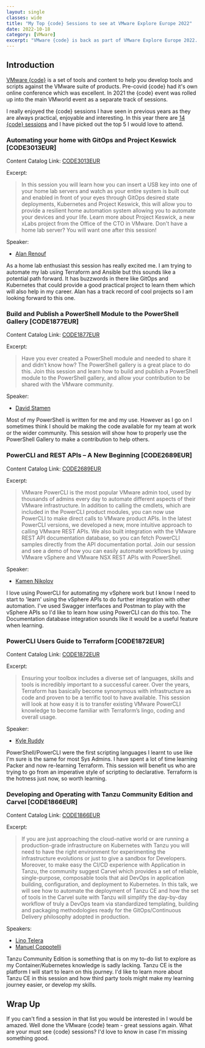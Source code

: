 ```yaml
---
layout: single
classes: wide
title: "My Top {code} Sessions to see at VMware Explore Europe 2022"
date: 2022-10-18
category: [VMware]
excerpt: "VMware {code} is back as part of VMware Explore Europe 2022. Here are my Top 5 sessions I think you should attend"
---
```

## Introduction

[VMware {code}](https://developer.vmware.com/home) is a set of tools and content to help you develop tools and scripts against the VMware suite of products. Pre-covid {code} had it's own online conference which was excellent. In 2021 the {code} event was rolled up into the main VMworld event as a separate track of sessions.

I really enjoyed the {code} sessions I have seen in previous years as they are always practical, enjoyable and interesting. In this year there are [14 {code} sessions](https://event.vmware.com/flow/vmware/explore2022eu/content/page/catalog?search=&tab.contentcatalogtabs=1627421929827001vRXW&search.sessiontype=15616668244540019F6Y) and I have picked out the top 5 I would love to attend.

### Automating your home with GitOps and Project Keswick [CODE3013EUR]

Content Catalog Link: [CODE3013EUR](https://event.vmware.com/flow/vmware/explore2022eu/content/page/catalog?tab.contentcatalogtabs=1627421929827001vRXW&search.sessiontype=15616668244540019F6Y&search=CODE3013EUR)

Excerpt:

> In this session you will learn how you can insert a USB key into one of your home lab servers and watch as your entire system is built out and enabled in front of your eyes through GitOps desired state deployments, Kubernetes and Project Keswick, this will allow you to provide a resilient home automation system allowing you to automate your devices and your life. Learn more about Project Keswick, a new xLabs project from the Office of the CTO in VMware. Don't have a home lab server? You will want one after this session!

Speaker:

- [Alan Renouf](https://twitter.com/alanrenouf)

As a home lab enthusiast this session has really excited me. I am trying to automate my lab using Terraform and Ansible but this sounds like a potential path forward. It has buzzwords in there like GitOps and Kubernetes that could provide a good practical project to learn them which will also help in my career. Alan has a track record of cool projects so I am looking forward to this one.

### Build and Publish a PowerShell Module to the PowerShell Gallery [CODE1877EUR]

Content Catalog Link: [CODE1877EUR](https://event.vmware.com/flow/vmware/explore2022eu/content/page/catalog?tab.contentcatalogtabs=1627421929827001vRXW&search=CODE1877EUR)

Excerpt:

> Have you ever created a PowerShell module and needed to share it and didn’t know how? The PowerShell gallery is a great place to do this. Join this session and learn how to build and publish a PowerShell module to the PowerShell gallery, and allow your contribution to be shared with the VMware community.

Speaker:

- [David Stamen](https://twitter.com/davidstamen)

Most of my PowerShell is written for me and my use. However as I go on I sometimes think I should be making the code available for my team at work or the wider community. This session will show how to properly use the PowerShell Gallery to make a contribution to help others.

### PowerCLI and REST APIs – A New Beginning [CODE2689EUR]

Content Catalog Link: [CODE2689EUR](https://event.vmware.com/flow/vmware/explore2022eu/content/page/catalog?tab.contentcatalogtabs=1627421929827001vRXW&search=CODE2689EUR)

Excerpt:

> VMware PowerCLI is the most popular VMware admin tool, used by thousands of admins every day to automate different aspects of their VMware infrastructure. In addition to calling the cmdlets, which are included in the PowerCLI product modules, you can now use PowerCLI to make direct calls to VMware product APIs. In the latest PowerCLI versions, we developed a new, more intuitive approach to calling VMware REST APIs. We also built integration with the VMware REST API documentation database, so you can fetch PowerCLI samples directly from the API documentation portal. Join our session and see a demo of how you can easily automate workflows by using VMware vSphere and VMware NSX REST APIs with PowerShell.

Speaker:

- [Kamen Nikolov](https://twitter.com/KamenNikolov)

I love using PowerCLI for automating my vSphere work but I know I need to start to 'learn' using the vSphere APIs to do further integration with other automation. I've used Swagger interfaces and Postman to play with the vSphere APIs so I'd like to learn how using PowerCLI can do this too. The Documentation database integration sounds like it would be a useful feature when learning.

### PowerCLI Users Guide to Terraform [CODE1872EUR]

Content Catalog Link: [CODE1872EUR](https://event.vmware.com/flow/vmware/explore2022eu/content/page/catalog?tab.contentcatalogtabs=1627421929827001vRXW&search=CODE1872EUR)

Excerpt:

> Ensuring your toolbox includes a diverse set of languages, skills and tools is incredibly important to a successful career. Over the years, Terraform has basically become synonymous with infrastructure as code and proven to be a terrific tool to have available. This session will look at how easy it is to transfer existing VMware PowerCLI knowledge to become familiar with Terraform’s lingo, coding and overall usage.

Speaker:

- [Kyle Ruddy](https://twitter.com/kmruddy)

PowerShell/PowerCLI were the first scripting languages I learnt to use like I'm sure is the same for most Sys Admins. I have spent a lot of time learning Packer and now re-learning Terraform. This session will benefit us who are trying to go from an imperative style of scripting to declarative. Terraform is the hotness just now, so worth learning.

### Developing and Operating with Tanzu Community Edition and Carvel [CODE1866EUR]

Content Catalog Link: [CODE1866EUR](https://event.vmware.com/flow/vmware/explore2022eu/content/page/catalog?search=CODE1866EUR&tab.contentcatalogtabs=1627421929827001vRXW)

Excerpt:

> If you are just approaching the cloud-native world or are running a production-grade infrastructure on Kubernetes with Tanzu you will need to have the right environment for experimenting the infrastructure evolutions or just to give a sandbox for Developers. Moreover, to make easy the CI/CD experience with Application in Tanzu, the community suggest Carvel which provides a set of reliable, single-purpose, composable tools that aid DevOps in application building, configuration, and deployment to Kubernetes. In this talk, we will see how to automate the deployment of Tanzu CE and how the set of tools in the Carvel suite with Tanzu will simplify the day-by-day workflow of truly a DevOps team via standardized templating, building and packaging methodologies ready for the GitOps/Continuous Delivery philosophy adopted in production.

Speakers:

- [Lino Telera](https://twitter.com/linotelera)
- [Manuel Coppotelli](https://twitter.com/manuel_coppo)

Tanzu Community Edition is something that is on my to-do list to explore as my Container/Kubernetes knowledge is sadly lacking. Tanzu CE is the platform I will start to learn on this journey. I'd like to learn more about Tanzu CE in this session and how third party tools might make my learning journey easier, or develop my skills.

## Wrap Up

If you can't find a session in that list you would be interested in I would be amazed. Well done the VMware {code} team - great sessions again. What are your must see {code} sessions? I'd love to know in case I'm missing something good.
